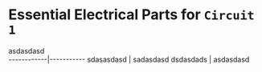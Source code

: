 # Essential Electrical Parts for `Circuit 1`

 asdasdasd              
------------|-----------
 sdasasdasd | sadasdasd 
 dsdasdads  | asdasdasd 
